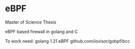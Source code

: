 # eBPF
Master of Science Thesis

eBPF based firewall in golang and C

To work need:
golang 1.21
eBPF 
github.com/iovisor/gobpf/bcc

